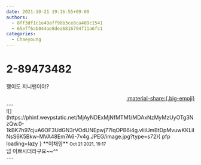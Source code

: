 ```yaml
---
date: 2021-10-21 19:16:55+09:00
authors:
  - 8ff3df1c1e49aff98b3ce8ca409c1541
  - 65eff6ab044ae8dea6816794f11a6fc1
categories:
  - Chaeyoung
---
```


# 2-89473482

<div class="post-container" markdown="1">
<div class="content-container md-sidebar__scrollwrap" markdown="1">

꽹이도 지니팬이야?

</div>
</div>

<div style="text-align: right;" markdown="1">
<a href="https://weverse.io/fromis9/fanpost/2-89473482" style="text-align: right;">:material-share:{.big-emoji}</a>
</div>
---

<div class="comments-container md-sidebar__scrollwrap" markdown="1">
<div class="comment" markdown="1">
<div class='id-container' markdown="1">
![](https://phinf.wevpstatic.net/MjAyNDExMjNfMTM1/MDAxNzMyMzUyOTg3NzQw.0-1kBK7h97cjuA6OF3UdGN3rVOdUNEpwj77IqOPB6i4g.vliiUmBtDpMvuwKKLiINsS6K5Bkw-MVA48Em7A6-7v4g.JPEG/image.jpg?type=s72){ pfp loading=lazy }
**<span class="artist">이채영</span>** <small>Oct 21 2021, 19:17</small><br>
</div>
<div class='comment-body' markdown="1">
넘 이쁘시더라구요~~^^
</div>
</div>
</div>
---
